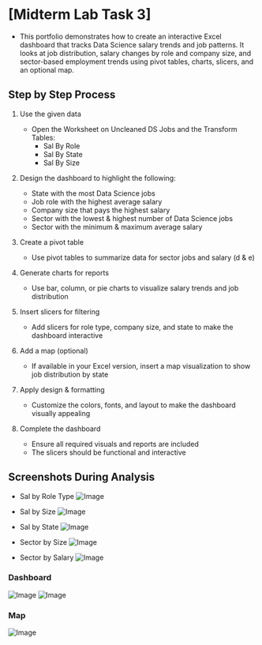 # [Midterm Lab Task 3]
- This portfolio demonstrates how to create an interactive Excel dashboard that tracks Data Science salary trends and job patterns. It looks at job distribution, salary changes by role and company size, and sector-based employment trends using pivot tables, charts, slicers, and an optional map.
  
## Step by Step Process

1. Use the given data  
   - Open the Worksheet on Uncleaned DS Jobs and the Transform Tables:  
     - Sal By Role  
     - Sal By State  
     - Sal By Size  

2. Design the dashboard to highlight the following:  
   - State with the most Data Science jobs  
   - Job role with the highest average salary  
   - Company size that pays the highest salary  
   - Sector with the lowest & highest number of Data Science jobs  
   - Sector with the minimum & maximum average salary  

3. Create a pivot table  
   - Use pivot tables to summarize data for sector jobs and salary (d & e)  

4. Generate charts for reports  
   - Use bar, column, or pie charts to visualize salary trends and job distribution  

5. Insert slicers for filtering  
   - Add slicers for role type, company size, and state to make the dashboard interactive  

6. Add a map (optional)  
   - If available in your Excel version, insert a map visualization to show job distribution by state  

7. Apply design & formatting  
   - Customize the colors, fonts, and layout to make the dashboard visually appealing  

8. Complete the dashboard  
   - Ensure all required visuals and reports are included  
   - The slicers should be functional and interactive

## Screenshots During Analysis
- Sal by Role Type
![Image](https://github.com/user-attachments/assets/9fdda809-c91f-477c-b7b0-e51c373af948)

- Sal by Size
![Image](https://github.com/user-attachments/assets/6ee1c973-0647-4f6e-98a5-e8f74541ac36)
  
- Sal by State
![Image](https://github.com/user-attachments/assets/0d35863c-ee6c-47bc-8a65-93d16e4d47ce)

- Sector by Size 
![Image](https://github.com/user-attachments/assets/00277225-9277-4b66-b035-cd28e65de24e)
- Sector by Salary
![Image](https://github.com/user-attachments/assets/d1ffabf0-8006-48a2-8e7f-79b51e8bf108)
### Dashboard 
![Image](https://github.com/user-attachments/assets/0e51eb8b-e8df-4695-a832-90c7162aa346)
![Image](https://github.com/user-attachments/assets/a1628ac1-af16-4316-9793-7fc81cc89c80)

### Map 
![Image](https://github.com/user-attachments/assets/f5e061c8-82e3-4432-abfd-e58f55045d47)
